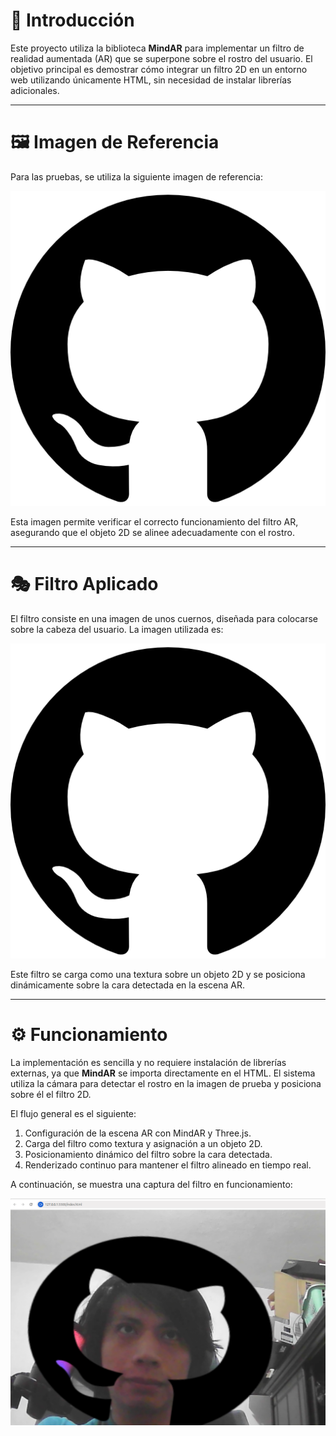 # 📌 Introducción

Este proyecto utiliza la biblioteca **MindAR** para implementar un filtro de realidad aumentada (AR) que se superpone sobre el rostro del usuario. El objetivo principal es demostrar cómo integrar un filtro 2D en un entorno web utilizando únicamente HTML, sin necesidad de instalar librerías adicionales.

---

# 🖼️ Imagen de Referencia

Para las pruebas, se utiliza la siguiente imagen de referencia:

![Imagen de Prueba](./images/github.png)

Esta imagen permite verificar el correcto funcionamiento del filtro AR, asegurando que el objeto 2D se alinee adecuadamente con el rostro.

---

# 🎭 Filtro Aplicado

El filtro consiste en una imagen de unos cuernos, diseñada para colocarse sobre la cabeza del usuario. La imagen utilizada es:

![Imagen Compilada](./images/face.png)

Este filtro se carga como una textura sobre un objeto 2D y se posiciona dinámicamente sobre la cara detectada en la escena AR.

---

# ⚙️ Funcionamiento

La implementación es sencilla y no requiere instalación de librerías externas, ya que **MindAR** se importa directamente en el HTML. El sistema utiliza la cámara para detectar el rostro en la imagen de prueba y posiciona sobre él el filtro 2D.

El flujo general es el siguiente:

1. Configuración de la escena AR con MindAR y Three.js.
2. Carga del filtro como textura y asignación a un objeto 2D.
3. Posicionamiento dinámico del filtro sobre la cara detectada.
4. Renderizado continuo para mantener el filtro alineado en tiempo real.

A continuación, se muestra una captura del filtro en funcionamiento:

![Funcionamiento](./images/gato.png)